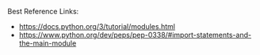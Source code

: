 Best Reference Links:
* https://docs.python.org/3/tutorial/modules.html
* https://www.python.org/dev/peps/pep-0338/#import-statements-and-the-main-module
